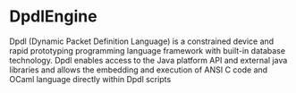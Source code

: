 # DpdlEngine
Dpdl (Dynamic Packet Definition Language) is a constrained device and rapid prototyping programming language framework with built-in database technology. Dpdl enables access to the Java platform API and external java libraries and allows the embedding and execution of ANSI C code and OCaml language directly within Dpdl scripts 
